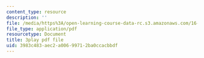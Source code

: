 ```yaml
---
content_type: resource
description: ''
file: /media/https%3A/open-learning-course-data-rc.s3.amazonaws.com/16-842-fundamentals-of-systems-engineering-fall-2015/3983c483aec2a00699712ba0ccacbbdf_Gv3fPjWiQhs.pdf
file_type: application/pdf
resourcetype: Document
title: 3play pdf file
uid: 3983c483-aec2-a006-9971-2ba0ccacbbdf
---
```

